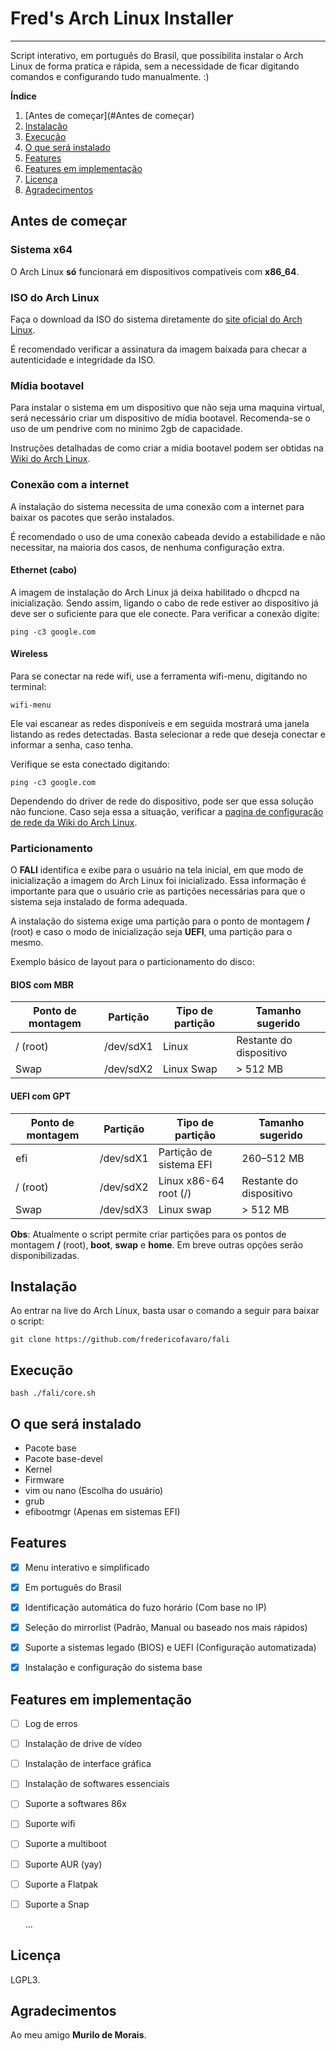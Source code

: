 # Fred's Arch Linux Installer

------

Script interativo, em português do Brasil, que possibilita instalar o Arch Linux de forma pratica e rápida, sem a necessidade de ficar digitando comandos e configurando tudo manualmente. :)

**Índice**

1. [Antes de começar](#Antes de começar)
2. [Instalação](#Instalação)
3. [Execução](#Execução)
4. [O que será instalado](#O-que-será-instalado)
5. [Features](#Features)
6. [Features em implementação](#Features-em-implementação)
7. [Licença](#Licença)
8. [Agradecimentos](#Agradecimentos)



## Antes de começar

### Sistema x64

O Arch Linux **só** funcionará em dispositivos compatíveis com **x86_64**. 

### ISO do Arch Linux

Faça o download da ISO do sistema diretamente do [site oficial do Arch Linux](https://www.archlinux.org/download/).

É recomendado verificar a assinatura da imagem baixada para checar a autenticidade e integridade da ISO.

### Mídia bootavel

Para instalar o sistema em um dispositivo que não seja uma maquina virtual, será necessário criar um dispositivo de mídia bootavel. Recomenda-se o uso de um pendrive com no minimo 2gb de capacidade.

Instruções detalhadas de como criar a mídia bootavel podem ser obtidas na [Wiki do Arch Linux](https://wiki.archlinux.org/index.php/USB_flash_installation_media_(Portugu%C3%AAs)).

### Conexão com a internet

A instalação do sistema necessita de uma conexão com a internet para baixar os pacotes que serão instalados.

É recomendado o uso de uma conexão cabeada devido a estabilidade e não necessitar, na maioria dos casos, de nenhuma configuração extra.

#### Ethernet (cabo)

A imagem de instalação do Arch Linux já deixa habilitado o dhcpcd na inicialização. Sendo assim, ligando o cabo de rede estiver ao dispositivo já deve ser o suficiente para que ele conecte.
Para  verificar a conexão digite:

`ping -c3 google.com`

#### Wireless

Para se conectar na rede wifi, use a ferramenta wifi-menu, digitando no terminal:

`wifi-menu`

Ele vai escanear as redes disponíveis e em seguida mostrará uma janela listando as redes detectadas. Basta selecionar a rede que deseja conectar e informar a senha, caso tenha.

Verifique se esta conectado digitando:

`ping -c3 google.com`

Dependendo do driver de rede do dispositivo, pode ser que essa solução não funcione. Caso seja essa a situação, verificar a [pagina de configuração de rede da Wiki do Arch Linux](https://wiki.archlinux.org/index.php/Network_configuration_(Portugu%C3%AAs)/Wireless_(Portugu%C3%AAs)).

### Particionamento

O **FALI** identifica  e exibe para o usuário na tela inicial, em que modo de inicialização a imagem do Arch Linux foi inicializado. Essa informação é importante para que o usuário crie as partições necessárias para que o sistema seja instalado de forma adequada.

A instalação do sistema exige uma partição para o ponto de montagem **/** (root) e caso o modo de inicialização seja **UEFI**, uma partição para o mesmo.

Exemplo básico de layout para o particionamento do disco:

#### BIOS com MBR

| Ponto de montagem | Partição  | Tipo de partição | Tamanho sugerido        |
| ----------------- | --------- | ---------------- | ----------------------- |
| / (root)          | /dev/sdX1 | Linux            | Restante do dispositivo |
| Swap              | /dev/sdX2 | Linux Swap       | > 512 MB                |

#### UEFI com GPT

| Ponto de montagem | Partição  | Tipo de partição        | Tamanho sugerido        |
| ----------------- | --------- | ----------------------- | ----------------------- |
| efi               | /dev/sdX1 | Partição de sistema EFI | 260–512 MB              |
| / (root)          | /dev/sdX2 | Linux x86-64 root (/)   | Restante do dispositivo |
| Swap              | /dev/sdX3 | Linux swap              | > 512 MB                |

**Obs**: Atualmente o script permite criar partições para os pontos de montagem **/** (root), **boot**, **swap** e **home**. Em breve outras opções serão disponibilizadas.



## Instalação

Ao entrar na live do Arch Linux, basta usar o comando a seguir para baixar o script:

`git clone https://github.com/fredericofavaro/fali`



## Execução 

`bash ./fali/core.sh`



## O que será instalado

- Pacote base
- Pacote base-devel
- Kernel
- Firmware
- vim ou nano (Escolha do usuário)
- grub
- efibootmgr (Apenas em sistemas EFI)



## Features

- [x] Menu interativo e simplificado
- [x] Em português do Brasil
- [x] Identificação automática do fuzo horário (Com base no IP)
- [x] Seleção do mirrorlist (Padrão, Manual ou baseado nos mais rápidos)
- [x] Suporte a sistemas legado (BIOS) e UEFI (Configuração automatizada)
- [x] Instalação e configuração do sistema base



## Features em implementação

- [ ] Log de erros

- [ ] Instalação de drive de vídeo

- [ ] Instalação de interface gráfica

- [ ] Instalação de softwares essenciais

- [ ] Suporte a softwares 86x

- [ ] Suporte wifi

- [ ] Suporte a multiboot

- [ ] Suporte AUR (yay)

- [ ] Suporte a  Flatpak

- [ ] Suporte a Snap

  ...



## Licença 

LGPL3.



## Agradecimentos

Ao meu amigo **Murilo de Morais**.

